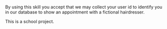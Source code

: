 By using this skill you accept that we may collect your user id to identify you in our database to show an appointment with a fictional hairdresser.

This is a school project.

